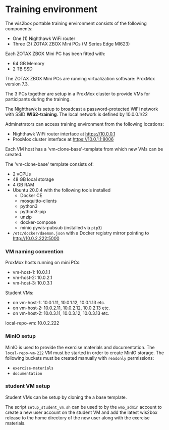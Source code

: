 # Training environment

The wis2box portable training environment consists of the following components:
- One (1) Nighthawk WiFi router
- Three (3) ZOTAX ZBOX Mini PCs (M Series Edge MI623)

Each ZOTAX ZBOX Mini PC has been fitted with:
- 64 GB Memory
- 2 TB SSD

The ZOTAX ZBOX Mini PCs are running virtualization software: ProxMox version 7.3.

The 3 PCs together are setup in a ProxMox cluster to provide VMs for participants during the training.

The Nighthawk is setup to broadcast a password-protected WiFi network with SSID **WIS2-training**.
The local network is defined by 10.0.0.1/22

Adminstrators can access training environment from the following locations:

- Nighthawk WiFi router interface at https://10.0.0.1
- ProxMox cluster interface at https://10.0.1.1:8006

Each VM host has a 'vm-clone-base'-template from which new VMs can be created.

The 'vm-clone-base' template consists of:

- 2 vCPUs
- 48 GB local storage
- 4 GB RAM
- Ubuntu 20.0.4 with the following tools installed
    - Docker CE
    - mosquitto-clients
    - python3
    - python3-pip
    - unzip
    - docker-compose
    - minio pywis-pubsub (installed via `pip3`)
- `/etc/docker/daemon.json` with a Docker registry mirror pointing to http://10.0.2.222:5000

### VM naming convention

ProxMox hosts running on mini PCs:

- vm-host-1: 10.0.1.1
- vm-host-2: 10.0.2.1
- vm-host-3: 10.0.3.1

Student VMs:

- on vm-host-1: 10.0.1.11, 10.0.1.12, 10.0.1.13 etc.
- on vm-host-2: 10.0.2.11, 10.0.2.12, 10.0.2.13 etc.
- on vm-host-2: 10.0.3.11, 10.0.3.12, 10.0.3.13 etc.

local-repo-vm: 10.0.2.222

### MinIO setup

MinIO is used to provide the exercise materials and documentation.  The `local-repo-vm-222` VM must be started in
order to create MinIO storage.  The following buckets must be created manually with `readonly` permissions:

- `exercise-materials`
- `documentation`

### student VM setup

Student VMs can be setup by cloning the a base template.

The script `setup_student_vm.sh` can be used to by the `wmo_admin` account to create a new user account on the student VM and add the latest wis2box release to the home directory of the new user along with the exercise materials.
